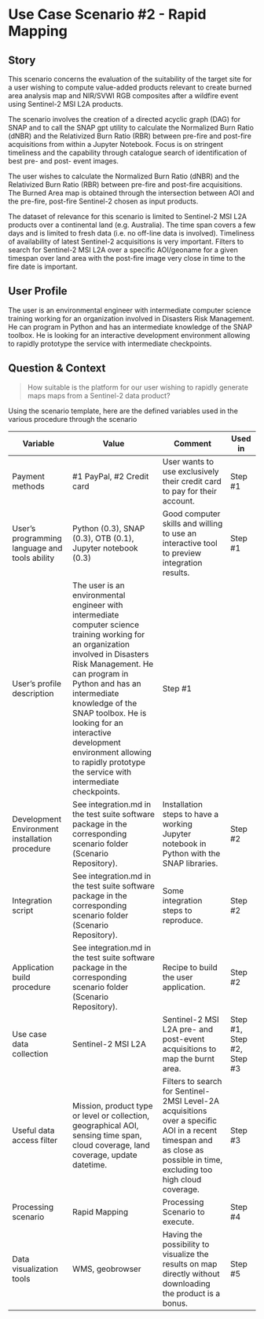 # Use Case Scenario #2 - Rapid Mapping

## Story

This scenario concerns the evaluation of the suitability of the target site for a user wishing to compute value-added products relevant to create burned area analysis map and NIR/SVWI RGB composites after a wildfire event using Sentinel-2 MSI L2A products.

The scenario involves the creation of a directed acyclic graph (DAG) for SNAP and to call the SNAP gpt utility to calculate the Normalized Burn Ratio (dNBR) and the Relativized Burn Ratio (RBR) between pre-fire and post-fire acquisitions from within a Jupyter Notebook.
Focus is on stringent timeliness and the capability through catalogue search of identification of best pre- and post- event images.

The user wishes to calculate the Normalized Burn Ratio (dNBR) and the Relativized Burn Ratio (RBR) between pre-fire and post-fire acquisitions. The Burned Area map is obtained through the intersection between AOI and the pre-fire, post-fire Sentinel-2 chosen as input products.

The dataset of relevance for this scenario is limited to Sentinel-2 MSI L2A products over a continental land (e.g. Australia). The time span covers a few days and is limited to fresh data (i.e. no off-line data is involved). Timeliness of availability of latest Sentinel-2 acquisitions is very important. Filters to search for Sentinel-2 MSI L2A over a specific AOI/geoname for a given timespan over land area with the post-fire image very close in time to the fire date is important.

## User Profile 

The user is an environmental engineer with intermediate computer science training working for an organization involved in Disasters Risk Management. He can program in Python and has an intermediate knowledge of the SNAP toolbox. He is looking for an interactive development environment allowing to rapidly prototype the service with intermediate checkpoints.

## Question & Context

> How suitable is the platform for our user wishing to rapidly generate maps maps from a Sentinel-2 data product? 

Using the scenario template, here are the defined variables used in the various procedure through the scenario

| Variable                                       | Value                                                                                                                                                                                   | Comment                                                                                                    | Used in                 |
| ---------------------------------------------- | --------------------------------------------------------------------------------------------------------------------------------------------------------------------------------------- | ---------------------------------------------------------------------------------------------------------- | ----------------------- |
| Payment methods                                | #1 PayPal, #2 Credit card                                                                                                                                                 | User wants to use exclusively their credit card to pay for their account.                                     | Step #1                 |
| User’s programming language and tools ability  | Python (0.3), SNAP (0.3), OTB (0.1), Jupyter notebook (0.3)                                                                                                                                                                | Good computer skills and willing to use an interactive tool to preview integration results.                                               | Step #1                 |
| User’s profile description                     | The user is an environmental engineer with intermediate computer science training working for an organization involved in Disasters Risk Management. He can program in Python and has an intermediate knowledge of the SNAP toolbox. He is looking for an interactive development environment allowing to rapidly prototype the service with intermediate checkpoints.                                             | Step #1                 |
| Development Environment installation procedure | See integration.md in the test suite software package in the corresponding scenario folder (Scenario Repository).                                                                                              | Installation steps to have a working Jupyter notebook in Python with the SNAP libraries.                                                          | Step #2                 |
| Integration script                             | See integration.md in the test suite software package in the corresponding scenario folder (Scenario Repository).                                                                                              | Some integration steps to reproduce.                                                                        | Step #2                 |
| Application build procedure                    | See integration.md in the test suite software package in the corresponding scenario folder (Scenario Repository).                                                                                                  | Recipe to build the user application.                                                                       | Step #2                 |
| Use case data collection                       | Sentinel-2 MSI L2A                                                                                                                                                                           | Sentinel-2 MSI L2A pre- and post-event acquisitions to map the burnt area.                                                                     | Step #1, Step #2, Step #3 |
| Useful data access filter               | Mission, product type or level or collection, geographical AOI, sensing time span, cloud coverage, land coverage, update datetime.                                                                                             | Filters to search for Sentinel-2MSI  Level-2A acquisitions over a specific AOI in a recent timespan and as close as possible in time, excluding too high cloud coverage.                                                                  | Step #3                 |
| Processing scenario                    | Rapid Mapping                                                                       | Processing Scenario to execute. | Step #4 |
| Data visualization tools                    | WMS, geobrowser                                                   | Having the possibility to visualize the results on map directly without downloading the product is a bonus. | Step #5                 |
